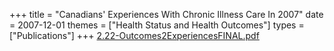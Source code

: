 +++
title = "Canadians' Experiences With Chronic Illness Care In 2007"
date = 2007-12-01
themes = ["Health Status and Health Outcomes"]
types = ["Publications"]
+++
[2.22-Outcomes2ExperiencesFINAL.pdf](/files/2.22-Outcomes2ExperiencesFINAL.pdf)
